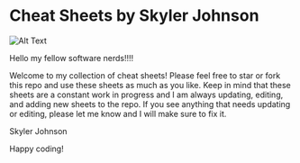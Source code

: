# Cheat Sheets by Skyler Johnson

![Alt Text](https://media.giphy.com/media/3ohzdTEcKJqFZm8swg/giphy.gif?cid=ecf05e479je5dge8b3icy9o5xkgdt8ts53dn414hyydstape&rid=giphy.gif&ct=g)

Hello my fellow software nerds!!!!

Welcome to my collection of cheat sheets! Please feel free to star or fork this repo and use these sheets as much as you like. Keep in mind that these sheets are a constant work in progress and I am always updating, editing, and adding new sheets to the repo. If you see anything that needs updating or editing, please let me know and I will make sure to fix it. 

Skyler Johnson

Happy coding!

